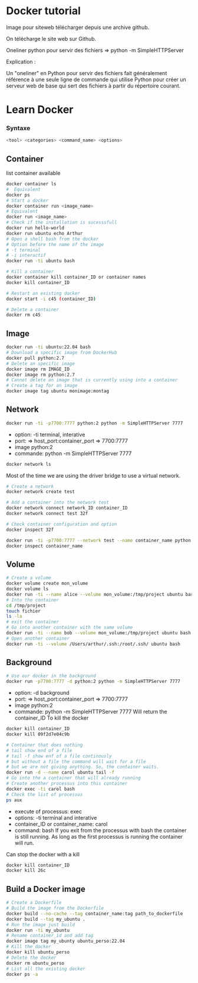 # Docker tutorial

Image pour siteweb télécharger depuis une archive github.

On télécharge le site web sur Github.

Oneliner python pour servir des fichiers ⇒ python -m SimpleHTTPServer

Explication :

Un "oneliner" en Python pour servir des fichiers fait généralement référence à une seule ligne de commande qui utilise Python pour créer un serveur web de base qui sert des fichiers à partir du répertoire courant.

# Learn Docker

### Syntaxe
```bash
<tool> <categories> <command_name> <options>
```
## Container

list container available 

```bash 
docker container ls
#  Equivalent
docker ps
# Start a docker
docker container run <image_name>
# Equivalent
docker run <image_name>
# Check if the installation is sucesssfull
docker run hello-world 
docker run ubuntu echo Arthur
# Open a shell bash from the docker
# Option before the name of the image
# -t terminal
# -i interactif
docker run -ti ubuntu bash 

# Kill a container
docker container kill container_ID or container names
docker kill container_ID

# Restart an existing docker
docker start -i c45 (container_ID)

# Delete a container
docker rm c45
```
## Image

```bash
docker run -ti ubuntu:22.04 bash
# Download a specific image from DockerHub
docker pull python:2.7
# Delete an specific image
docker image rm IMAGE_ID
docker image rm python:2.7
# Cannot delete an image that is currently using into a container
# Create a tag for an image
docker image tag ubuntu monimage:montag
```
## Network

```bash
docker run -ti -p7700:7777 python:2 python -m SimpleHTTPServer 7777
```
- option: -ti terminal, interative
- port: 
    => host_port:container_port
    => 7700:7777
- image python:2
- commande: python -m SimpleHTTPServer 7777

```bash
docker network ls
```
Most of the time we are using the driver bridge to use a virtual network.
```bash
# Create a network
docker network create test

# Add a container into the network test
docker network connect network_ID container_ID 
docker network connect test 32f 

# Check container configuration and option
docker inspect 32f

docker run -ti -p7700:7777 --network test --name container_name python:2 python -m SimpleHTTPServer 7777
docker inspect container_name
```

## Volume

```bash
# Create a volume
docker volume create mon_volume
docker volume ls
docker run -ti --name alice --volume mon_volume:/tmp/project ubuntu bash
# Into the container
cd /tmp/project
touch fichier
ls -la
# exit the container
# Go into another container with the same volume
docker run -ti --name bob --volume mon_volume:/tmp/project ubuntu bash
# Open another container
docker run -ti --volume /Users/arthur/.ssh:/root/.ssh/ ubuntu bash
```
## Background
```bash 
# Use our docker in the background
docker run -p7700:7777 -d python:2 python -m SimpleHTTPServer 7777
```
- option: -d background
- port: 
    => host_port:container_port
    => 7700:7777
- image python:2
- commande: python -m SimpleHTTPServer 7777
Will return the container_ID
To kill the docker
```bash
docker kill container_ID
docker kill 09f2d7e04c9b
```

```bash
# Container that does nothing
# tail show end of a file
# tail -f show enf of a file continously
# but without a file the command will wait for a file 
# but we are not giving anything. So, the container waits.
docker run -d --name carol ubuntu tail -f
# Go into the a container that will already running
# Create another processus into this container
docker exec -ti carol bash
# Check the list of processus
ps aux
```
- execute of processus: exec
- options: -ti terminal and interative
- container_ID or container_name: carol
- command: bash
If you exit from the processus with bash the container is still running.
As long as the first processus is running the container will run.

Can stop the docker with a kill
```bash
docker kill container_ID
docker kill 26c
```

## Build a Docker image
```bash
# Create a Dockerfile 
# Build the image from the Dockerfile
docker build --no-cache --tag container_name:tag path_to_dockerfile
docker build --tag my_ubuntu .
# Run the image just build
docker run -ti my_ubuntu 
# Rename container_id and add tag
docker image tag my_ubunty ubuntu_perso:22.04
# Kill the docker
docker kill ubuntu_perso
# Delete the docker
docker rm ubuntu_perso
# List all the existing docker
docker ps -a
```